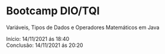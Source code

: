 # Bootcamp DIO/TQI

Variáveis, Tipos de Dados e Operadores Matemáticos em Java

Início: 14/11/2021 ás 18:40
<br> Conclusão: 14/11/2021 ás 20:20

